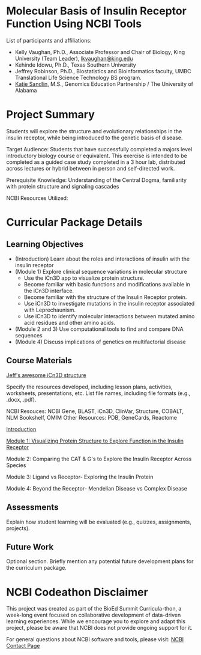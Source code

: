 # Molecular Basis of Insulin Receptor Function Using NCBI Tools

List of participants and affiliations:
- Kelly Vaughan, Ph.D., Associate Professor and Chair of Biology, King University (Team Leader), lkvaughan@king.edu
- Kehinde Idowu, Ph.D., Texas Southern University
- Jeffrey Robinson, Ph.D., Biostatistics and Bioinformatics faculty, UMBC Translational Life Science Technology BS program.
- [Katie Sandlin](https://www.linkedin.com/in/kmsandlin/), M.S., Genomics Education Partnership / The University of Alabama

# Project Summary

Students will explore the structure and evolutionary relationships in the insulin receptor, while being introduced to the genetic basis of disease.

Target Audience: Students that have successfully completed a majors level introductory biology course or equivalent. This exercise is intended to be completed as a guided case study completed in a 3 hour lab, distributed across lectures or hybrid between in person and self-directed work. 

Prerequisite Knowledge: Understanding of the Central Dogma, familiarity with protein structure and signaling cascades

NCBI Resources Utilized:

# Curricular Package Details

## Learning Objectives
- (Introduction) Learn about the roles and interactions of insulin with the insulin receptor
- (Module 1) Explore clinical sequence variations in molecular structure
  - Use the iCn3D app to visualize protein structure.
  - Become familiar with basic functions and modifications available in the iCn3D interface.
  - Become familiar with the structure of the Insulin Receptor protein.
  - Use iCn3D to investigate mutations in the insulin receptor associated with Leprechaunism.
  - Use iCn3D to identify molecular interactions between mutated amino acid residues and other amino acids.
- (Module 2 and 3) Use computational tools to find and compare DNA sequences
- (Module 4) Discuss implications of genetics on multifactorial disease 

## Course Materials
[Jeff's awesome iCn3D structure](https://structure.ncbi.nlm.nih.gov/icn3d/share.html?drCDjo6EfXPxDhLw6)

Specify the resources developed, including lesson plans, activities, worksheets, presentations, etc. List file names, including file formats (e.g., .docx, .pdf).
 
NCBI Resouces: NCBI Gene, BLAST, iCn3D, ClinVar, Structure, COBALT, NLM Bookshelf, OMIM
Other Resources: PDB, GeneCards, Reactome

[Introduction](https://docs.google.com/document/d/1o4GXr9kprHp_d80uKCZU_u5s_WTvtmRvqu72Qs3iy1I/edit)

[Module 1: Visualizing Protein Structure to Explore Function in the Insulin Receptor](https://docs.google.com/file/d/1kPnJrkZjyr3BZcuNNwYvCU-CGbA3pvJ9/edit?usp=docslist_api&filetype=mspresentation)

Module 2: Comparing the CAT & G's to Explore the Insulin Receptor Across Species

Module 3: Ligand vs Receptor- Exploring the Insulin Protein

Module 4: Beyond the Receptor- Mendelian Disease vs Complex Disease

## Assessments
Explain how student learning will be evaluated (e.g., quizzes, assignments, projects).

## Future Work
Optional section. Briefly mention any potential future development plans for the curriculum package.

# NCBI Codeathon Disclaimer
This project was created as part of the BioEd Summit Curricula-thon, a week-long event focused on collaborative development of data-driven learning experiences. While we encourage you to explore and adapt this project, please be aware that NCBI does not provide ongoing support for it.

For general questions about NCBI software and tools, please visit: [NCBI Contact Page](https://www.ncbi.nlm.nih.gov/home/about/contact/)

